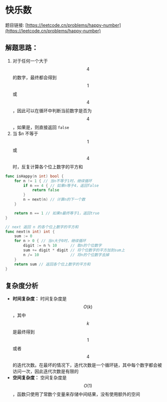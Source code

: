 # 快乐数

题目链接: [https://leetcode.cn/problems/happy-number](https://leetcode.cn/problems/happy-number)

## 解题思路：

1. 对于任何一个大于 $$4$$ 的数字，最终都会得到 $$1$$ 或 $$4$$，因此可以在循环中判断当前数字是否为 $$4$$，如果是，则直接返回 `false`
2. 当 $$n$ 不等于 $$1$$ 或 $$4$$ 时，反复计算各个位上数字的平方和

```go
func isHappy(n int) bool {
	for n != 1 { // 当n不等于1时，继续循环
		if n == 4 { // 如果n等于4，返回false
			return false
		}
		n = next(n) // 计算n的下一个数
	}

	return n == 1 // 如果n最终等于1，返回true
}

// next 返回 n 的各个位上数字的平方和
func next(n int) int {
	sum := 0
	for n > 0 { // 当n大于0时，继续循环
		digit := n % 10      // 取n的个位数字
		sum += digit * digit // 将个位数字的平方加到sum上
		n /= 10              // 将n的个位数字去掉
	}
	return sum // 返回各个位上数字的平方和
}
```

## 复杂度分析

- **时间复杂度：** 时间复杂度是 $$O(k)$$，其中 $$k$$ 是最终得到 $$1$$ 或者 $$4$$ 的迭代次数。在最坏的情况下，迭代次数是一个循环链，其中每个数字都会被访问一次，因此迭代次数是有限的
- **空间复杂度：** 空间复杂度是 $$O(1)$$，函数只使用了常数个变量来存储中间结果，没有使用额外的空间
